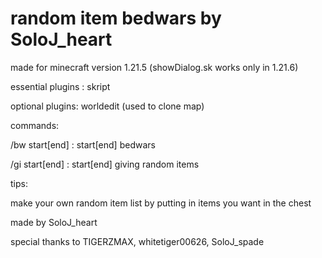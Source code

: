 # random item bedwars by SoloJ_heart
made for minecraft version 1.21.5 (showDialog.sk works only in 1.21.6)

essential plugins : skript

optional plugins: worldedit (used to clone map)


commands:

/bw start[end] : start[end] bedwars

/gi start[end] : start[end] giving random items


tips:

make your own random item list by putting in items you want in the chest


made by SoloJ_heart

special thanks to TIGERZMAX, whitetiger00626, SoloJ_spade
